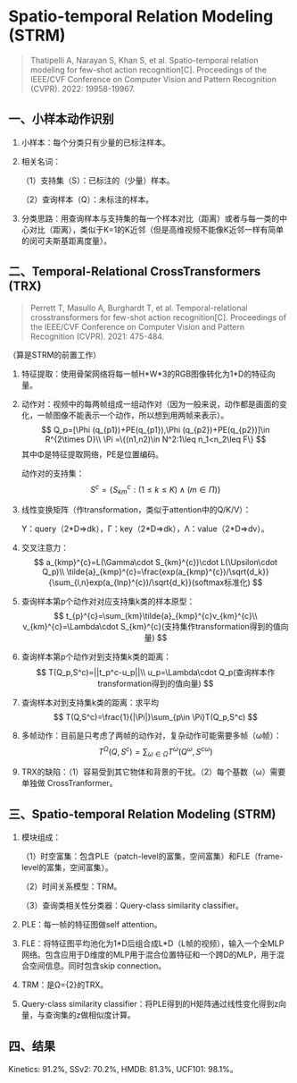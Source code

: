 # Spatio-temporal Relation Modeling (STRM)

> Thatipelli A, Narayan S, Khan S, et al. Spatio-temporal relation modeling for few-shot action recognition[C]. Proceedings of the IEEE/CVF Conference on Computer Vision and Pattern Recognition (CVPR). 2022: 19958-19967.

## 一、小样本动作识别

1. 小样本：每个分类只有少量的已标注样本。

2. 相关名词：

   （1）支持集（S）：已标注的（少量）样本。

   （2）查询样本（Q）：未标注的样本。

3. 分类思路：用查询样本与支持集的每一个样本对比（距离）或者与每一类的中心对比（距离），类似于K=1的K近邻（但是高维视频不能像K近邻一样有简单的闵可夫斯基距离度量）。

## 二、Temporal-Relational CrossTransformers (TRX)

> Perrett T, Masullo A, Burghardt T, et al. Temporal-relational crosstransformers for few-shot action recognition[C]. Proceedings of the IEEE/CVF Conference on Computer Vision and Pattern Recognition (CVPR). 2021: 475-484.

（算是STRM的前置工作）

1. 特征提取：使用骨架网络将每一帧H\*W\*3的RGB图像转化为1\*D的特征向量。

2. 动作对：视频中的每两帧组成一组动作对（因为一般来说，动作都是画面的变化，一帧图像不能表示一个动作，所以想到用两帧来表示）。
   $$
   Q_p=[\Phi (q_{p1})+PE(q_{p1}),\Phi (q_{p2})+PE(q_{p2})]\in R^{2\times D}\\
   \Pi =\{(n1,n2)\in N^2:1\leq n_1<n_2\leq F\}
   $$
   其中Φ是特征提取网络，PE是位置编码。

   动作对的支持集：
   $$
   S^c=\{S_{km}^{c}:(1\leq k \leq K)\wedge{(m\in \Pi)}\}
   $$

3. 线性变换矩阵（作transformation，类似于attention中的Q/K/V）：

   Υ：query（2\*D=>dk），Γ：key（2\*D=>dk），Λ：value（2\*D=>dv）。

4. 交叉注意力：
   $$
   a_{kmp}^{c}=L(\Gamma\cdot S_{km}^{c})\cdot L(\Upsilon\cdot Q_p)\\
   \tilde{a}_{kmp}^{c}=\frac{exp(a_{kmp}^{c})/\sqrt{d_k}}{\sum_{l,n}exp(a_{lnp}^{c})/\sqrt{d_k}}(softmax标准化)
   $$

5. 查询样本第p个动作对对应支持集k类的样本原型：
   $$
   t_{p}^{c}=\sum_{km}\tilde{a}_{kmp}^{c}v_{km}^{c}\\
   v_{km}^{c}=\Lambda\cdot S_{km}^{c}(支持集作transformation得到的值向量)
   $$

6. 查询样本第p个动作对到支持集k类的距离：
   $$
   T(Q_p,S^c)=||t_p^c-u_p||\\
   u_p=\Lambda\cdot Q_p(查询样本作transformation得到的值向量)
   $$

7. 查询样本对到支持集k类的距离：求平均
   $$
   T(Q,S^c)=\frac{1}{|\Pi|}\sum_{p\in \Pi}T(Q_p,S^c)
   $$

8. 多帧动作：目前是只考虑了两帧的动作对，复杂动作可能需要多帧（ω帧）：
   $$
   T^{\Omega}(Q,S^c)=\sum_{\omega\in\Omega}T^{\omega}(Q^{\omega},S^{c\omega})
   $$

9. TRX的缺陷：（1）容易受到其它物体和背景的干扰。（2）每个基数（ω）需要单独做 CrossTranformer。

## 三、Spatio-temporal Relation Modeling (STRM)

1. 模块组成：

   （1）时空富集：包含PLE（patch-level的富集，空间富集）和FLE（frame-level的富集，空间富集）。

   （2）时间关系模型：TRM。

   （3）查询类相关性分类器：Query-class similarity classifier。

2. PLE：每一帧的特征图做self attention。
3. FLE：将特征图平均池化为1\*D后组合成L\*D（L帧的视频），输入一个全MLP网络。包含应用于D维度的MLP用于混合位置特征和一个跨D的MLP，用于混合空间信息。同时包含skip connection。
4. TRM：是Ω={2}的TRX。
5. Query-class similarity classifier：将PLE得到的H矩阵通过线性变化得到z向量，与查询集的z做相似度计算。

## 四、结果

Kinetics: 91.2%, SSv2: 70.2%, HMDB: 81.3%, UCF101: 98.1%。